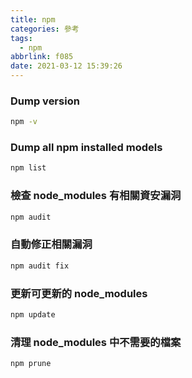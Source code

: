 ```yaml
---
title: npm
categories: 參考
tags:
  - npm
abbrlink: f085
date: 2021-03-12 15:39:26
---
```


<!-- <style>
h2 {
  color: orange; 
}
</style> -->

### Dump version

``` bash
npm -v
```

### Dump all npm installed models

``` bash
npm list
```
<!--more-->

### 檢查 node_modules 有相關資安漏洞
``` bash
npm audit
```

### 自動修正相關漏洞
``` bash
npm audit fix
```

### 更新可更新的 node_modules
``` bash
npm update
```

### 清理 node_modules 中不需要的檔案
``` bash
npm prune
```
